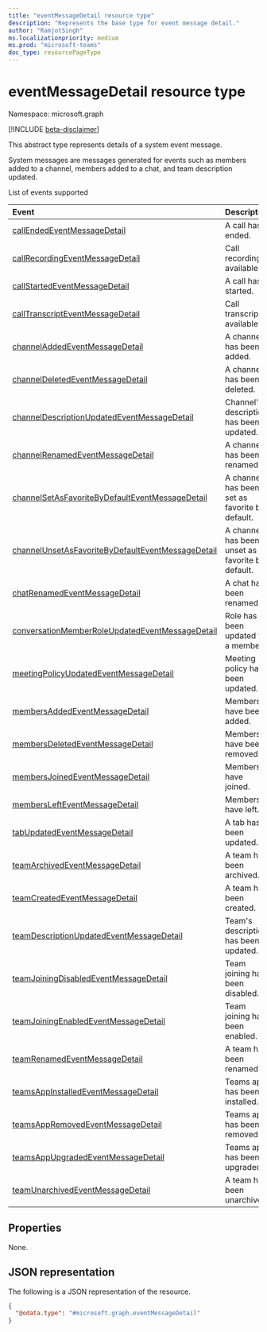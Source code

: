 ```yaml
---
title: "eventMessageDetail resource type"
description: "Represents the base type for event message detail."
author: "RamjotSingh"
ms.localizationpriority: medium
ms.prod: "microsoft-teams"
doc_type: resourcePageType
---
```


# eventMessageDetail resource type

Namespace: microsoft.graph

[!INCLUDE [beta-disclaimer](../../includes/beta-disclaimer.md)]

This abstract type represents details of a system event message.

System messages are messages generated for events such as members added to a channel, members added to a chat, and team description updated.

List of events supported

| Event | Description |
| :---- | :---------- |
| [callEndedEventMessageDetail](../resources/callEndedEventMessageDetail.md) | A call has ended. |
| [callRecordingEventMessageDetail](../resources/callRecordingEventMessageDetail.md) | Call recording is available. |
| [callStartedEventMessageDetail](../resources/callStartedEventMessageDetail.md) | A call has started. |
| [callTranscriptEventMessageDetail](../resources/callTranscriptEventMessageDetail.md) | Call transcript is available. |
| [channelAddedEventMessageDetail](../resources/channelAddedEventMessageDetail.md) | A channel has been added. |
| [channelDeletedEventMessageDetail](../resources/channelDeletedEventMessageDetail.md) | A channel has been deleted. |
| [channelDescriptionUpdatedEventMessageDetail](../resources/channelDescriptionUpdatedEventMessageDetail.md) | Channel's description has been updated. |
| [channelRenamedEventMessageDetail](../resources/channelRenamedEventMessageDetail.md) | A channel has been renamed. |
| [channelSetAsFavoriteByDefaultEventMessageDetail](../resources/channelSetAsFavoriteByDefaultEventMessageDetail.md) | A channel has been set as favorite by default. |
| [channelUnsetAsFavoriteByDefaultEventMessageDetail](../resources/channelUnsetAsFavoriteByDefaultEventMessageDetail.md) | A channel has been unset as favorite by default. |
| [chatRenamedEventMessageDetail](../resources/chatRenamedEventMessageDetail.md) | A chat has been renamed. |
| [conversationMemberRoleUpdatedEventMessageDetail](../resources/conversationMemberRoleUpdatedEventMessageDetail.md) | Role has been updated for a member. |
| [meetingPolicyUpdatedEventMessageDetail](../resources/meetingPolicyUpdatedEventMessageDetail.md) | Meeting policy has been updated. |
| [membersAddedEventMessageDetail](../resources/membersAddedEventMessageDetail.md) | Members have been added. |
| [membersDeletedEventMessageDetail](../resources/membersDeletedEventMessageDetail.md) | Members have been removed. |
| [membersJoinedEventMessageDetail](../resources/membersJoinedEventMessageDetail.md) | Members have joined. |
| [membersLeftEventMessageDetail](../resources/membersLeftEventMessageDetail.md) | Members have left. |
| [tabUpdatedEventMessageDetail](../resources/tabUpdatedEventMessageDetail.md) | A tab has been updated. |
| [teamArchivedEventMessageDetail](../resources/teamArchivedEventMessageDetail.md) | A team has been archived. |
| [teamCreatedEventMessageDetail](../resources/teamCreatedEventMessageDetail.md) | A team has been created. |
| [teamDescriptionUpdatedEventMessageDetail](../resources/teamDescriptionUpdatedEventMessageDetail.md) | Team's description has been updated. |
| [teamJoiningDisabledEventMessageDetail](../resources/teamJoiningDisabledEventMessageDetail.md) | Team joining has been disabled. |
| [teamJoiningEnabledEventMessageDetail](../resources/teamJoiningEnabledEventMessageDetail.md) | Team joining has been enabled. |
| [teamRenamedEventMessageDetail](../resources/teamRenamedEventMessageDetail.md) | A team has been renamed. |
| [teamsAppInstalledEventMessageDetail](../resources/teamsAppInstalledEventMessageDetail.md) | Teams app has been installed. |
| [teamsAppRemovedEventMessageDetail](../resources/teamsAppRemovedEventMessageDetail.md) | Teams app has been removed. |
| [teamsAppUpgradedEventMessageDetail](../resources/teamsAppUpgradedEventMessageDetail.md) | Teams app has been upgraded. |
| [teamUnarchivedEventMessageDetail](../resources/teamUnarchivedEventMessageDetail.md) | A team has been unarchived. |

## Properties
None.



## JSON representation
The following is a JSON representation of the resource.
<!-- {
  "blockType": "resource",
  "@odata.type": "microsoft.graph.eventMessageDetail"
}
-->
``` json
{
  "@odata.type": "#microsoft.graph.eventMessageDetail"
}
```

